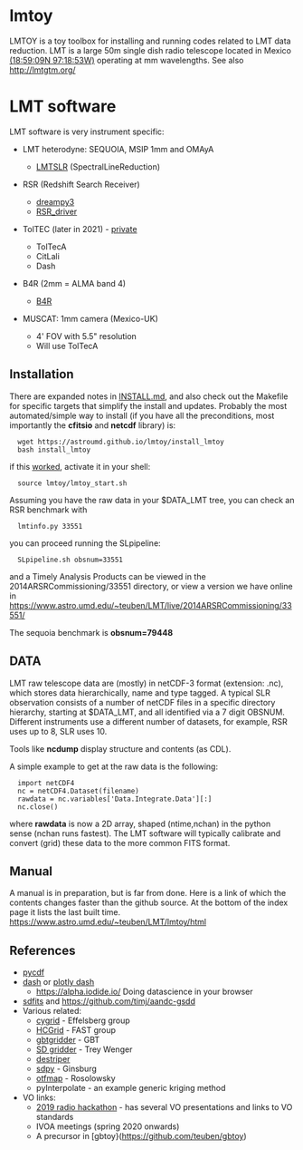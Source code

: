 # lmtoy

LMTOY is a toy toolbox for installing and running codes related to LMT data reduction. 
LMT is a large 50m single dish radio telescope located in Mexico 
[(18:59:09N 97:18:53W)](https://www.google.com/maps/place/Large+Millimeter+Telescope/@18.9841105,-97.3258267,6245m/data=!3m1!1e3!4m5!3m4!1s0x85c516fb67a4820f:0xf9b66dcc651fb6e9!8m2!3d18.9857333!4d-97.3148183)
operating at mm wavelengths. See also http://lmtgtm.org/



# LMT software

LMT software is very instrument specific:


* LMT heterodyne: SEQUOIA, MSIP 1mm and OMAyA
  * [LMTSLR](https://github.com/lmt-heterodyne/SpectralLineReduction)   (SpectralLineReduction)  

* RSR (Redshift Search Receiver)
  * [dreampy3](https://github.com/lmt-heterodyne/dreampy3)
  * [RSR_driver](https://github.com/LMTdevs/RSR_driver)

* TolTEC (later in 2021) - [private](https://github.com/toltec-astro)
  * TolTecA
  * CitLali
  * Dash
  
* B4R (2mm = ALMA band 4) 
  * [B4R](https://github.com/b4r-dev)

* MUSCAT: 1mm camera (Mexico-UK)
  *  4' FOV with 5.5" resolution
  *  Will use TolTecA


## Installation

There are expanded notes in [INSTALL.md](INSTALL.md), and also check out the
Makefile for specific targets that simplify the install and updates. Probably the most automated/simple
way to install (if you have all the preconditions, most importantly the **cfitsio** and **netcdf** library) is:

      wget https://astroumd.github.io/lmtoy/install_lmtoy
      bash install_lmtoy

if this [worked](install_results.md), activate it in your shell:

      source lmtoy/lmtoy_start.sh
	  
Assuming you have the raw data in your $DATA_LMT tree, you can check an RSR benchmark with

      lmtinfo.py 33551
	  
you can proceed running the SLpipeline:

      SLpipeline.sh obsnum=33551
	  
and a Timely Analysis Products can be viewed in the 2014ARSRCommissioning/33551 directory, or view
a version we have online in https://www.astro.umd.edu/~teuben/LMT/live/2014ARSRCommissioning/33551/

The sequoia benchmark is **obsnum=79448**


## DATA

LMT raw telescope data are (mostly) in netCDF-3 format (extension: .nc), which stores
data hierarchically, name and type tagged.
A typical SLR observation consists of a number of netCDF files in a specific directory hierarchy, starting at
$DATA_LMT, and all identified via a 7 digit OBSNUM.  Different instruments
use a different number of datasets, for example, RSR uses up to 8, SLR uses 10.

Tools like **ncdump** display structure and contents (as CDL).

A simple example to get at the raw data is the following:

      import netCDF4
      nc = netCDF4.Dataset(filename)
      rawdata = nc.variables['Data.Integrate.Data'][:]
      nc.close()

where **rawdata** is now a 2D array, shaped (ntime,nchan) in the python sense (nchan runs fastest).
The LMT software will typically calibrate and convert (grid) these data to the more common FITS format.

## Manual

A manual is in preparation, but is far from done. Here is a link of which the contents changes faster than
the github source. At the bottom of the index page it lists the last built time.
https://www.astro.umd.edu/~teuben/LMT/lmtoy/html
       

## References

* [pycdf](http://pysclint.sourceforge.net/pycdf)
* [dash](https://dash.plotly.com/) or [plotly dash](https://plotly.com/dash/)
  *  https://alpha.iodide.io/      Doing datascience in your browser
* [sdfits](https://fits.gsfc.nasa.gov/registry/sdfits.html) and https://github.com/timj/aandc-gsdd
* Various related:
  * [cygrid](https://github.com/bwinkel/cygrid) - Effelsberg group
  * [HCGrid](https://github.com/HWang-Summit/HCGrid) - FAST group
  * [gbtgridder](https://github.com/GreenBankObservatory/gbtgridder) - GBT
  * [SD gridder](https://github.com/tvwenger/sdgridder) - Trey Wenger
  * [destriper](https://github.com/low-sky/destriper)
  * [sdpy](https://github.com/keflavich/sdpy) - Ginsburg
  * [otfmap](https://github.com/low-sky/otfmap) - Rosolowsky
  * pyInterpolate - an example generic kriging method
* VO links:
  * [2019 radio hackathon](https://www.asterics2020.eu/dokuwiki/doku.php?id=open:wp4:wp4techforum5:radiointhevo) - has several VO presentations and links to VO standards
  * IVOA meetings (spring 2020 onwards)
  * A precursor in [gbtoy}(https://github.com/teuben/gbtoy)

